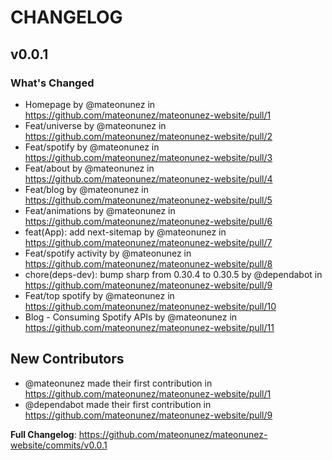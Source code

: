 # CHANGELOG

## v0.0.1

### What's Changed
* Homepage by @mateonunez in https://github.com/mateonunez/mateonunez-website/pull/1
* Feat/universe by @mateonunez in https://github.com/mateonunez/mateonunez-website/pull/2
* Feat/spotify by @mateonunez in https://github.com/mateonunez/mateonunez-website/pull/3
* Feat/about by @mateonunez in https://github.com/mateonunez/mateonunez-website/pull/4
* Feat/blog by @mateonunez in https://github.com/mateonunez/mateonunez-website/pull/5
* Feat/animations by @mateonunez in https://github.com/mateonunez/mateonunez-website/pull/6
* feat(App): add next-sitemap by @mateonunez in https://github.com/mateonunez/mateonunez-website/pull/7
* Feat/spotify activity by @mateonunez in https://github.com/mateonunez/mateonunez-website/pull/8
* chore(deps-dev): bump sharp from 0.30.4 to 0.30.5 by @dependabot in https://github.com/mateonunez/mateonunez-website/pull/9
* Feat/top spotify by @mateonunez in https://github.com/mateonunez/mateonunez-website/pull/10
* Blog - Consuming Spotify APIs by @mateonunez in https://github.com/mateonunez/mateonunez-website/pull/11

## New Contributors
* @mateonunez made their first contribution in https://github.com/mateonunez/mateonunez-website/pull/1
* @dependabot made their first contribution in https://github.com/mateonunez/mateonunez-website/pull/9

**Full Changelog**: https://github.com/mateonunez/mateonunez-website/commits/v0.0.1
